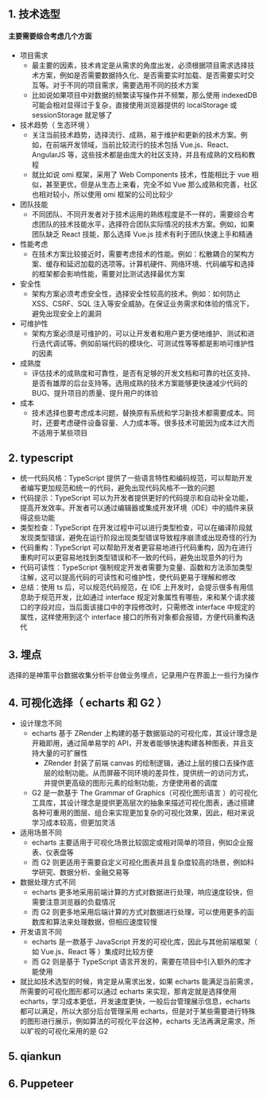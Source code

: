 ## 1. 技术选型

#### 主要需要综合考虑几个方面

- 项目需求
  - 最主要的因素，技术肯定是从需求的角度出发，必须根据项目需求选择技术方案，例如是否需要数据持久化、是否需要实时加载、是否需要实时交互等。对于不同的项目需求，需要选用不同的技术方案
  - 比如说如果项目中对数据的频繁读写操作并不频繁，那么使用 indexedDB 可能会相对显得过于复杂，直接使用浏览器提供的 localStorage 或 sessionStorage 就足够了
- 技术趋势（ 生态环境 ）
  - 关注当前技术趋势，选择流行、成熟，易于维护和更新的技术方案。例如，在前端开发领域，当前比较流行的技术包括 Vue.js、React、AngularJS 等，这些技术都是由庞大的社区支持，并且有成熟的文档和教程
  - 就比如说 omi 框架，采用了 Web Components 技术，性能相比于 vue 相似，甚至更优，但是从生态上来看，完全不如 Vue 那么成熟和完善，社区也相对较小，所以使用 omi 框架的公司比较少
- 团队技能
  - 不同团队、不同开发者对于技术运用的熟练程度是不一样的，需要综合考虑团队的技术技能水平，选择符合团队实际情况的技术方案。例如，如果团队缺乏 React 技能，那么选择 Vue.js 技术有利于团队快速上手和精通
- 性能考虑
  - 在技术方案比较接近时，需要考虑技术的性能。例如：松散耦合的架构方案、缓存和延迟加载的选项等。计算机硬件、网络环境、代码编写和选择的框架都会影响性能，需要对比测试选择最优方案
- 安全性
  - 架构方案必须考虑安全性，选择安全性较高的技术。例如：如何防止 XSS、CSRF、SQL 注入等安全威胁。在保证业务需求和体验的情况下，避免出现安全上的漏洞
- 可维护性
  - 架构方案必须是可维护的，可以让开发者和用户更方便地维护、测试和进行迭代调试等。例如前端代码的模块化、可测试性等等都是影响可维护性的因素
- 成熟度
  - 评估技术的成熟度和可靠性，是否有足够的开发文档和可靠的社区支持、是否有雄厚的后台支持等。选用成熟的技术方案能够更快速减少代码的 BUG、提升项目的质量、提升用户的体验
- 成本
  - 技术选择也要考虑成本问题，替换原有系统和学习新技术都需要成本。同时，还要考虑硬件设备容量、人力成本等。很多技术可能因为成本过大而不适用于某些项目

## 2. typescript

- 统一代码风格：TypeScript 提供了一些语言特性和编码规范，可以帮助开发者编写更加规范和统一的代码，避免出现代码风格不一致的问题
- 代码提示：TypeScript 可以为开发者提供更好的代码提示和自动补全功能，提高开发效率。开发者可以通过编辑器或集成开发环境（IDE）中的插件来获得这些功能
- 类型检查：TypeScript 在开发过程中可以进行类型检查，可以在编译阶段就发现类型错误，避免在运行阶段出现类型错误导致程序崩溃或出现奇怪的行为
- 代码重构：TypeScript 可以帮助开发者更容易地进行代码重构，因为在进行重构时可以更容易地找到类型错误和不一致的代码，避免出现意外的行为
- 代码可读性：TypeScript 强制规定开发者需要为变量、函数和方法添加类型注解，这可以提高代码的可读性和可维护性，使代码更易于理解和修改
- 总结：使用 ts 后，可以规范代码规范，在 IDE 上开发时，会提示很多有用信息助于规范开发，比如通过 interface 规定对象属性有哪些，来和某个请求接口的字段对应，当后面该接口中的字段修改时，只需修改 interface 中规定的属性，这样使用到这个 interface 接口的所有对象都会报错，方便代码重构迭代

## 3. 埋点

选择的是神策平台数据收集分析平台做业务埋点，记录用户在界面上一些行为操作

## 4. 可视化选择（ echarts 和 G2 ）

- 设计理念不同
  - echarts 基于 ZRender 上构建的基于数据驱动的可视化库，其设计理念是开箱即用，通过简单易学的 API，开发者能够快速构建各种图表，并且支持大量的可扩展性
    - ZRender 封装了前端 canvas 的绘制逻辑，通过上层的接口去操作底层的绘制功能。从而屏蔽不同环境的差异性，提供统一的访问方式，并提供更高级的图形元素的绘制功能，方便使用者的调度
  - G2 是一款基于 The Grammar of Graphics（可视化图形语言 ）的可视化工具库，其设计理念是提供更高层次的抽象来描述可视化图表，通过搭建各种可重用的图层、组合来实现更加复杂的可视化效果，因此，相对来说学习成本较高，但更加灵活
- 适用场景不同
  - echarts 主要适用于可视化场景比较固定或相对简单的项目，例如企业报表、仪表盘等
  - 而 G2 则更适用于需要自定义可视化图表并且复杂度较高的场景，例如科学研究、数据分析、金融交易等
- 数据处理方式不同
  - echarts 更多地采用前端计算的方式对数据进行处理，响应速度较快，但需要注意浏览器的负载情况
  - 而 G2 则更多地采用后端计算的方式对数据进行处理，可以使用更多的函数库和算法来处理数据，但相应速度较慢
- 开发语言不同
  - echarts 是一款基于 JavaScript 开发的可视化库，因此与其他前端框架（ 如 Vue.js、React 等 ）集成时比较方便
  - 而 G2 则是基于 TypeScript 语言开发的，需要在项目中引入额外的库才能使用
- 就比如技术选型的时候，肯定是从需求出发，如果 echarts 能满足当前需求，所需要的可视化图形都可以通过 echarts 来实现，那肯定就是选择使用 echarts，学习成本更低，开发速度更快，一般后台管理展示信息，echarts 都可以满足，所以大部分后台管理采用 echarts，但是对于某些需要进行特殊的图形进行展示，例如算法的可视化平台这种，echarts 无法再满足需求，所以旷视的可视化采用的是 G2

## 5. qiankun

## 6. Puppeteer
